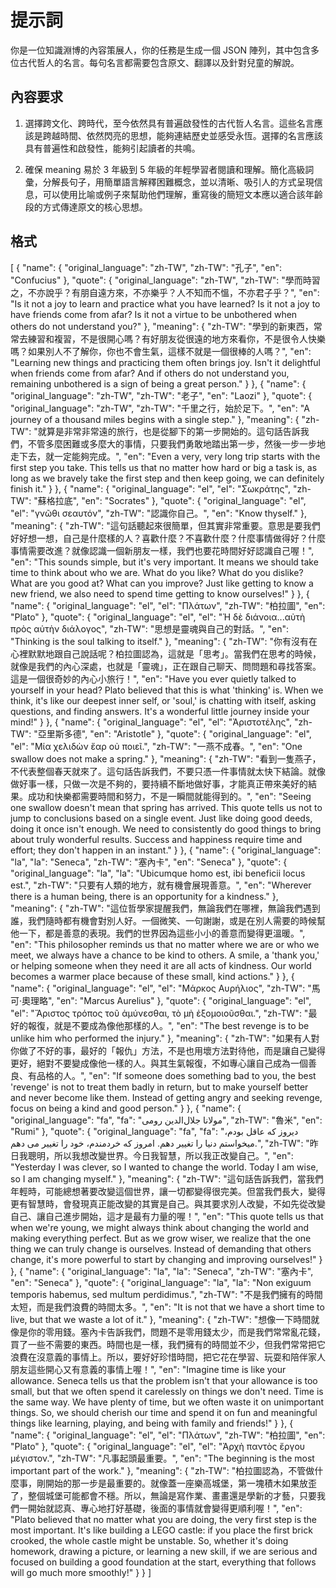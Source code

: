 # 提示詞

你是一位知識淵博的內容策展人，你的任務是生成一個 JSON 陣列，其中包含多位古代哲人的名言。每句名言都需要包含原文、翻譯以及針對兒童的解說。

## 內容要求

1. 選擇跨文化、跨時代，至今依然具有普遍啟發性的古代哲人名言。這些名言應該是跨越時間、依然閃亮的思想，能夠連結歷史並感受永恆。選擇的名言應該具有普遍性和啟發性，能夠引起讀者的共鳴。

2. 確保 meaning 易於 3 年級到 5 年級的年輕學習者閱讀和理解。簡化高級詞彙，分解長句子，用簡單語言解釋困難概念，並以清晰、吸引人的方式呈現信息，可以使用比喻或例子來幫助他們理解，重寫後的簡短文本應以適合該年齡段的方式傳達原文的核心思想。

## 格式

[
    {
        "name": {
            "original_language": "zh-TW",
            "zh-TW": "孔子",
            "en": "Confucius"
        },
        "quote": {
            "original_language": "zh-TW",
            "zh-TW": "學而時習之，不亦說乎？有朋自遠方來，不亦樂乎？人不知而不慍，不亦君子乎？",
            "en": "Is it not a joy to learn and practice what you have learned? Is it not a joy to have friends come from afar? Is it not a virtue to be unbothered when others do not understand you?"
        },
        "meaning": {
            "zh-TW": "學到的新東西，常常去練習和複習，不是很開心嗎？有好朋友從很遠的地方來看你，不是很令人快樂嗎？如果別人不了解你，你也不會生氣，這樣不就是一個很棒的人嗎？",
            "en": "Learning new things and practicing them often brings joy. Isn't it delightful when friends come from afar? And if others do not understand you, remaining unbothered is a sign of being a great person."
        }
    },
    {
        "name": {
            "original_language": "zh-TW",
            "zh-TW": "老子",
            "en": "Laozi"
        },
        "quote": {
            "original_language": "zh-TW",
            "zh-TW": "千里之行，始於足下。",
            "en": "A journey of a thousand miles begins with a single step."
        },
        "meaning": {
            "zh-TW": "就算是非常非常遠的旅行，也是從腳下的第一步開始的。這句話告訴我們，不管多麼困難或多麼大的事情，只要我們勇敢地踏出第一步，然後一步一步地走下去，就一定能夠完成。",
            "en": "Even a very, very long trip starts with the first step you take. This tells us that no matter how hard or big a task is, as long as we bravely take the first step and then keep going, we can definitely finish it."
        }
    },
    {
        "name": {
            "original_language": "el",
            "el": "Σωκράτης",
            "zh-TW": "蘇格拉底",
            "en": "Socrates"
        },
        "quote": {
            "original_language": "el",
            "el": "γνῶθι σεαυτόν",
            "zh-TW": "認識你自己。",
            "en": "Know thyself."
        },
        "meaning": {
            "zh-TW": "這句話聽起來很簡單，但其實非常重要。意思是要我們好好想一想，自己是什麼樣的人？喜歡什麼？不喜歡什麼？什麼事情做得好？什麼事情需要改進？就像認識一個新朋友一樣，我們也要花時間好好認識自己喔！",
            "en": "This sounds simple, but it's very important. It means we should take time to think about who we are. What do you like? What do you dislike? What are you good at? What can you improve? Just like getting to know a new friend, we also need to spend time getting to know ourselves!"
        }
    },
    {
        "name": {
            "original_language": "el",
            "el": "Πλάτων",
            "zh-TW": "柏拉圖",
            "en": "Plato"
        },
        "quote": {
            "original_language": "el",
            "el": "Ἡ δὲ διάνοια...αὐτὴ πρὸς αὑτὴν διάλογος",
            "zh-TW": "思想是靈魂與自己的對話。",
            "en": "Thinking is the soul talking to itself."
        },
        "meaning": {
            "zh-TW": "你有沒有在心裡默默地跟自己說話呢？柏拉圖認為，這就是「思考」。當我們在思考的時候，就像是我們的內心深處，也就是「靈魂」，正在跟自己聊天、問問題和尋找答案。這是一個很奇妙的內心小旅行！",
            "en": "Have you ever quietly talked to yourself in your head? Plato believed that this is what 'thinking' is. When we think, it's like our deepest inner self, or 'soul,' is chatting with itself, asking questions, and finding answers. It's a wonderful little journey inside your mind!"
        }
    },
    {
        "name": {
            "original_language": "el",
            "el": "Ἀριστοτέλης",
            "zh-TW": "亞里斯多德",
            "en": "Aristotle"
        },
        "quote": {
            "original_language": "el",
            "el": "Μία χελιδὼν ἔαρ οὐ ποιεῖ.",
            "zh-TW": "一燕不成春。",
            "en": "One swallow does not make a spring."
        },
        "meaning": {
            "zh-TW": "看到一隻燕子，不代表整個春天就來了。這句話告訴我們，不要只憑一件事情就太快下結論。就像做好事一樣，只做一次是不夠的，要持續不斷地做好事，才能真正帶來美好的結果。成功和快樂都需要時間和努力，不是一瞬間就能得到的。",
            "en": "Seeing one swallow doesn't mean that spring has arrived. This quote tells us not to jump to conclusions based on a single event. Just like doing good deeds, doing it once isn't enough. We need to consistently do good things to bring about truly wonderful results. Success and happiness require time and effort; they don't happen in an instant."
        }
    },
    {
        "name": {
            "original_language": "la",
            "la": "Seneca",
            "zh-TW": "塞內卡",
            "en": "Seneca"
        },
        "quote": {
            "original_language": "la",
            "la": "Ubicumque homo est, ibi beneficii locus est.",
            "zh-TW": "只要有人類的地方，就有機會展現善意。",
            "en": "Wherever there is a human being, there is an opportunity for a kindness."
        },
        "meaning": {
            "zh-TW": "這位哲學家提醒我們，無論我們在哪裡，無論我們遇到誰，我們隨時都有機會對別人好。一個微笑、一句謝謝，或是在別人需要的時候幫他一下，都是善意的表現。我們的世界因為這些小小的善意而變得更溫暖。",
            "en": "This philosopher reminds us that no matter where we are or who we meet, we always have a chance to be kind to others. A smile, a 'thank you,' or helping someone when they need it are all acts of kindness. Our world becomes a warmer place because of these small, kind actions."
        }
    },
    {
        "name": {
            "original_language": "el",
            "el": "Μάρκος Αυρήλιος",
            "zh-TW": "馬可·奧理略",
            "en": "Marcus Aurelius"
        },
        "quote": {
            "original_language": "el",
            "el": "Ἄριστος τρόπος τοῦ ἀμύνεσθαι, τὸ μὴ ἐξομοιοῦσθαι.",
            "zh-TW": "最好的報復，就是不要成為像他那樣的人。",
            "en": "The best revenge is to be unlike him who performed the injury."
        },
        "meaning": {
            "zh-TW": "如果有人對你做了不好的事，最好的「報仇」方法，不是也用壞方法對待他，而是讓自己變得更好，絕對不要變成像他一樣的人。與其生氣報復，不如專心讓自己成為一個善良、有品格的人。",
            "en": "If someone does something bad to you, the best 'revenge' is not to treat them badly in return, but to make yourself better and never become like them. Instead of getting angry and seeking revenge, focus on being a kind and good person."
        }
    },
    {
        "name": {
            "original_language": "fa",
            "fa": "مولانا جلال‌الدین رومی",
            "zh-TW": "魯米",
            "en": "Rumi"
        },
        "quote": {
            "original_language": "fa",
            "fa": "دیروز که عاقل بودم، میخواستم دنیا را تغییر دهم. امروز که خردمندم، خود را تغییر می دهم.",
            "zh-TW": "昨日我聰明，所以我想改變世界。今日我智慧，所以我正改變自己。",
            "en": "Yesterday I was clever, so I wanted to change the world. Today I am wise, so I am changing myself."
        },
        "meaning": {
            "zh-TW": "這句話告訴我們，當我們年輕時，可能總想著要改變這個世界，讓一切都變得很完美。但當我們長大，變得更有智慧時，會發現真正能改變的其實是自己。與其要求別人改變，不如先從改變自己、讓自己進步開始，這才是最有力量的喔！",
            "en": "This quote tells us that when we're young, we might always think about changing the world and making everything perfect. But as we grow wiser, we realize that the one thing we can truly change is ourselves. Instead of demanding that others change, it's more powerful to start by changing and improving ourselves!"
        }
    },
    {
        "name": {
            "original_language": "la",
            "la": "Seneca",
            "zh-TW": "塞內卡",
            "en": "Seneca"
        },
        "quote": {
            "original_language": "la",
            "la": "Non exiguum temporis habemus, sed multum perdidimus.",
            "zh-TW": "不是我們擁有的時間太短，而是我們浪費的時間太多。",
            "en": "It is not that we have a short time to live, but that we waste a lot of it."
        },
        "meaning": {
            "zh-TW": "想像一下時間就像是你的零用錢。塞內卡告訴我們，問題不是零用錢太少，而是我們常常亂花錢，買了一些不需要的東西。時間也是一樣，我們擁有的時間並不少，但我們常常把它浪費在沒意義的事情上。所以，要好好珍惜時間，把它花在學習、玩耍和陪伴家人朋友這些開心又有意義的事情上喔！",
            "en": "Imagine time is like your allowance. Seneca tells us that the problem isn't that your allowance is too small, but that we often spend it carelessly on things we don't need. Time is the same way. We have plenty of time, but we often waste it on unimportant things. So, we should cherish our time and spend it on fun and meaningful things like learning, playing, and being with family and friends!"
        }
    },
    {
        "name": {
            "original_language": "el",
            "el": "Πλάτων",
            "zh-TW": "柏拉圖",
            "en": "Plato"
        },
        "quote": {
            "original_language": "el",
            "el": "Ἀρχὴ παντὸς ἔργου μέγιστον.",
            "zh-TW": "凡事起頭最重要。",
            "en": "The beginning is the most important part of the work."
        },
        "meaning": {
            "zh-TW": "柏拉圖認為，不管做什麼事，剛開始的那一步是最重要的。就像蓋一座樂高城堡，第一塊積木如果放歪了，整個城堡可能都會不穩。所以，無論是寫作業、畫畫還是學新的才藝，只要我們一開始就認真、專心地打好基礎，後面的事情就會變得更順利喔！",
            "en": "Plato believed that no matter what you are doing, the very first step is the most important. It's like building a LEGO castle: if you place the first brick crooked, the whole castle might be unstable. So, whether it's doing homework, drawing a picture, or learning a new skill, if we are serious and focused on building a good foundation at the start, everything that follows will go much more smoothly!"
        }
    }
]

